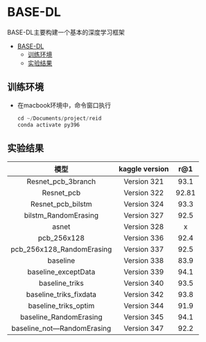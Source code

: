 
# BASE-DL

BASE-DL主要构建一个基本的深度学习框架

- [BASE-DL](#base-dl)
  - [训练环境](#训练环境)
  - [实验结果](#实验结果)


## 训练环境  

- 在macbook环境中，命令窗口执行

    ```python 
    cd ~/Documents/project/reid
    conda activate py396
    ```

## 实验结果

|            模型            | kaggle version |  r@1  |
| :------------------------: | :------------: | :---: |
|     Resnet_pcb_3branch     |  Version 321   | 93.1  |
|         Resnet_pcb         |  Version 322   | 92.81 |
|     Resnet_pcb_bilstm      |  Version 324   | 93.3  |
|    bilstm_RandomErasing    |  Version 327   | 92.5  |
|           asnet            |  Version 328   |   x   |
|        pcb_256x128         |  Version 336   | 92.4  |
| pcb_256x128_RandomErasing  |  Version 337   | 92.5  |
|          baseline          |  Version 338   | 83.9  |
|    baseline_exceptData     |  Version 339   | 94.1  |
|       baseline_triks       |  Version 340   | 93.5  |
|   baseline_triks_fixdata   |  Version 342   | 93.8  |
|    baseline_triks_optim    |  Version 344   | 91.9  |
|   baseline_RandomErasing   |  Version 345   | 94.1  |
| baseline_not—RandomErasing |  Version 347   | 92.2  |

